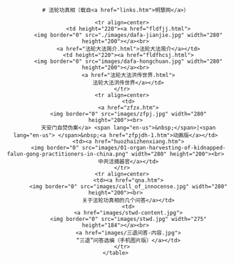<div align="center">

	# 法轮功真相（载自<a href="links.htm">明慧网</a>）

<table border="0" width="700" id="table1" height="678">

		<tr align=center>
			<td height="220"><a href="fldfjj.html">
			<img border="0" src="./images/dafa-jianjie.jpg" width="280" height="200"></a><br>
			<a href="法轮大法简介.html">法轮大法简介</a></td>
			<td height="220"><a href="fldfhcsj.html">
			<img border="0" src="images/dafa-hongchuan.jpg" width="280" height="200"></a><br>
			<a href="法轮大法洪传世界.html">
			法轮大法洪传世界</a></td>
		</tr>
		<tr align=center>
			<td>
			<a href="zfzx.htm">
			<img border="0" src="images/zfpj.jpg" width="280" height="200"><br>
			天安门自焚伪案</a> <span lang="en-us">&nbsp;</span>|<span lang="en-us"> </span>&nbsp;<a href="zfpjdh-1.htm">动画版</a></td>
			<td><a href="huozhaizhenxiang.htm">
			<img border="0" src="images/01-organ-harvesting-of-kidnapped-falun-gong-practitioners-in-china.png" width="280" height="200"><br>
			中共活摘器官</a></td>
		</tr>
		<tr align=center>
			<td><a href="qna.htm">
			<img border="0" src="images/call_of_innocense.jpg" width="280" height="200"><br>
			关于法轮功真相的几个问答</a></td>
			<td>
			<a href="images/stwd-content.jpg">
			<img border="0" src="images/stwd.jpg" width="275" height="184"></a><br>
			<a href="images/三退问答-内容.jpg">
			“三退”问答选编（手机图片版）</a></td>
		</tr>
	</table>
</div>
